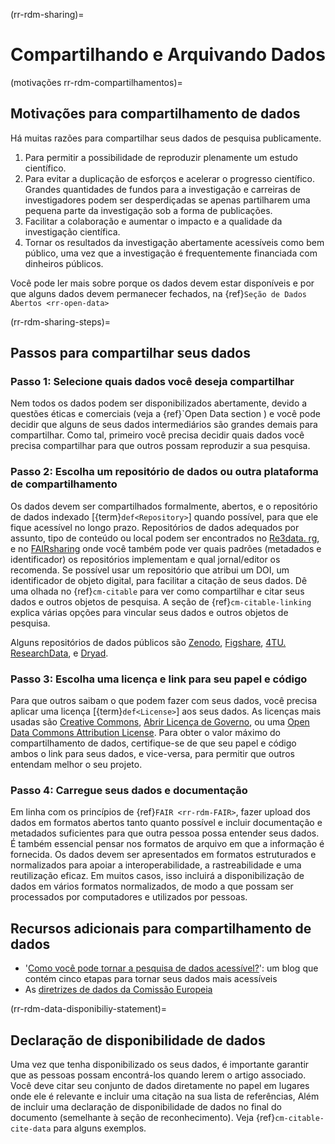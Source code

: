(rr-rdm-sharing)=
# Compartilhando e Arquivando Dados

(motivações rr-rdm-compartilhamentos)=
## Motivações para compartilhamento de dados
Há muitas razões para compartilhar seus dados de pesquisa publicamente.

1. Para permitir a possibilidade de reproduzir plenamente um estudo científico.
2. Para evitar a duplicação de esforços e acelerar o progresso científico. Grandes quantidades de fundos para a investigação e carreiras de investigadores podem ser desperdiçadas se apenas partilharem uma pequena parte da investigação sob a forma de publicações.
3. Facilitar a colaboração e aumentar o impacto e a qualidade da investigação científica.
4. Tornar os resultados da investigação abertamente acessíveis como bem público, uma vez que a investigação é frequentemente financiada com dinheiros públicos.

Você pode ler mais sobre porque os dados devem estar disponíveis e por que alguns dados devem permanecer fechados, na {ref}`Seção de Dados Abertos <rr-open-data>`

(rr-rdm-sharing-steps)=
## Passos para compartilhar seus dados

### Passo 1: Selecione quais dados você deseja compartilhar

Nem todos os dados podem ser disponibilizados abertamente, devido a questões éticas e comerciais (veja a {ref}`Open Data section <rr-open-data>) e você pode decidir que alguns de seus dados intermediários são grandes demais para compartilhar. Como tal, primeiro você precisa decidir quais dados você precisa compartilhar para que outros possam reproduzir a sua pesquisa.

### Passo 2: Escolha um repositório de dados ou outra plataforma de compartilhamento

Os dados devem ser compartilhados formalmente, abertos, e o repositório de dados indexado [{term}`def<Repository>`] quando possível, para que ele fique acessível no longo prazo. Repositórios de dados adequados por assunto, tipo de conteúdo ou local podem ser encontrados no [Re3data. rg](https://www.re3data.org/), e no [FAIRsharing](https://fairsharing.org/databases) onde você também pode ver quais padrões (metadados e identificador) os repositórios implementam e qual jornal/editor os recomenda. Se possível usar um repositório que atribui um DOI, um identificador de objeto digital, para facilitar a citação de seus dados. Dê uma olhada no {ref}`cm-citable` para ver como compartilhar e citar seus dados e outros objetos de pesquisa. A seção de {ref}`cm-citable-linking` explica várias opções para vincular seus dados e outros objetos de pesquisa.

Alguns repositórios de dados públicos são [Zenodo](https://zenodo.org/), [Figshare](https://figshare.com/), [4TU. ResearchData](https://data.4tu.nl/info/en), e [Dryad](https://datadryad.org/).

### Passo 3: Escolha uma licença e link para seu papel e código

Para que outros saibam o que podem fazer com seus dados, você precisa aplicar uma licença [{term}`def<License>`] aos seus dados. As licenças mais usadas são [Creative Commons](https://creativecommons.org/choose/), [Abrir Licença de Governo](http://www.nationalarchives.gov.uk/doc/open-government-licence/version/3/), ou uma [Open Data Commons Attribution License](https://opendatacommons.org/licenses/by/index.html). Para obter o valor máximo do compartilhamento de dados, certifique-se de que seu papel e código ambos o link para seus dados, e vice-versa, para permitir que outros entendam melhor o seu projeto.

### Passo 4: Carregue seus dados e documentação

Em linha com os princípios de {ref}`FAIR <rr-rdm-FAIR>`, fazer upload dos dados em formatos abertos tanto quanto possível e incluir documentação e metadados suficientes para que outra pessoa possa entender seus dados. É também essencial pensar nos formatos de arquivo em que a informação é fornecida. Os dados devem ser apresentados em formatos estruturados e normalizados para apoiar a interoperabilidade, a rastreabilidade e uma reutilização eficaz. Em muitos casos, isso incluirá a disponibilização de dados em vários formatos normalizados, de modo a que possam ser processados por computadores e utilizados por pessoas.

## Recursos adicionais para compartilhamento de dados
* '[Como você pode tornar a pesquisa de dados acessível?](https://www.software.ac.uk/how-can-you-make-research-data-accessible)': um blog que contém cinco etapas para tornar seus dados mais acessíveis
* As [diretrizes de dados da Comissão Europeia](https://open-research-europe.ec.europa.eu/for-authors/data-guidelines)

(rr-rdm-data-disponibiliy-statement)=
## Declaração de disponibilidade de dados
Uma vez que tenha disponibilizado os seus dados, é importante garantir que as pessoas possam encontrá-los quando lerem o artigo associado. Você deve citar seu conjunto de dados diretamente no papel em lugares onde ele é relevante e incluir uma citação na sua lista de referências, Além de incluir uma declaração de disponibilidade de dados no final do documento (semelhante à seção de reconhecimento). Veja {ref}`cm-citable-cite-data` para alguns exemplos.
